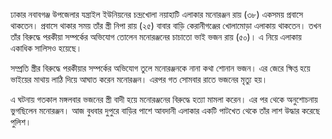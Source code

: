 ঢাকার নবাবগঞ্জ উপজেলার যন্ত্রাইল ইউনিয়নের চন্দ্রখোলা নয়াহাটি এলাকার মনোরঞ্জন রায় (৩৮) একসময় প্রবাসে থাকতেন। প্রবাসে থাকার সময় তাঁর স্ত্রী নিপা রায় (২৫) বাবার বাড়ি কেরানীগঞ্জের খোলামোড়া এলাকায় থাকতেন। তখন তাঁর বিরুদ্ধে পরকীয়া সম্পর্কের অভিযোগ তোলেন মনোরঞ্জনের চাচাতো ভাই ভজন রায় (৫০)। এ নিয়ে এলাকায় একাধিক সালিসও হয়েছে।

সম্প্রতি স্ত্রীর বিরুদ্ধে পরকীয়ার সম্পর্কের অভিযোগ তুলে মনোরঞ্জনকে নানা কথা শোনান ভজন। এর জেরে ক্ষিপ্ত হয়ে ভাইয়ের মাথায় লাঠি দিয়ে আঘাত করেন মনোরঞ্জন। এরপর গত সোমবার রাতে ভজনের মৃত্যু হয়।

এ ঘটনায় গতকাল মঙ্গলবার ভজনের স্ত্রী বাদী হয়ে মনোরঞ্জনের বিরুদ্ধে হত্যা মামলা করেন। এর পর থেকে অনুশোচনায় ভুগছিলেন মনোরঞ্জন। আজ বুধবার দুপুরে বাড়ির পাশে আবদানী এলাকার একটি পাটখেত থেকে তাঁর লাশ উদ্ধার করেছে পুলিশ।
